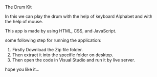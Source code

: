 The Drum Kit

In this we can play the drum with the help of keyboard Alphabet and with the help of mouse.

This app is made by using HTML, CSS, and JavaScript.

some following step for running the application:
1. Firstly Download the Zip file folder.
2. Then extract it into the specific folder on desktop.
3. Then open the code in Visual Studio and run it by live server.

hope you like it...
